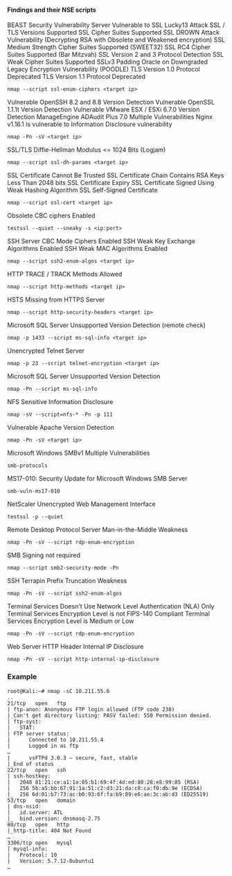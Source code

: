 #### Findings and their NSE scripts

BEAST Security Vulnerability
Server Vulnerable to SSL Lucky13 Attack
SSL / TLS Versions Supported
SSL Cipher Suites Supported
SSL DROWN Attack Vulnerability (Decrypting RSA with Obsolete and Weakened encryption)
SSL Medium Strength Cipher Suites Supported (SWEET32)
SSL RC4 Cipher Suites Supported (Bar Mitzvah)
SSL Version 2 and 3 Protocol Detection
SSL Weak Cipher Suites Supported
SSLv3 Padding Oracle on Downgraded Legacy Encryption Vulnerability (POODLE)
TLS Version 1.0 Protocol Deprecated
TLS Version 1.1 Protocol Deprecated
```
nmap --script ssl-enum-ciphers <target ip>
```

Vulnerable OpenSSH 8.2 and 8.8 Version Detection
Vulnerable OpenSSL 1.1.1t Version Detection
Vulnerable VMware ESX / ESXi 6.7.0 Version Detection
ManageEngine ADAudit Plus 7.0 Multiple Vulnerabilities
Nginx v1.16.1 is vulnerable to Information Disclosure vulnerability
```
nmap -Pn -sV <target ip>
```

SSL/TLS Diffie-Hellman Modulus <= 1024 Bits (Logjam)	
```
nmap --script ssl-dh-params <target ip>
```

SSL Certificate Cannot Be Trusted
SSL Certificate Chain Contains RSA Keys Less Than 2048 bits
SSL Certificate Expiry
SSL Certificate Signed Using Weak Hashing Algorithm
SSL Self-Signed Certificate
```
nmap --script ssl-cert <target ip>
```

Obsolete CBC ciphers Enabled
```
testssl --quiet --sneaky -s <ip:port>
```

SSH Server CBC Mode Ciphers Enabled
SSH Weak Key Exchange Algorithms Enabled
SSH Weak MAC Algorithms Enabled
```
nmap --script ssh2-enum-algos <target ip>
```

HTTP TRACE / TRACK Methods Allowed
```
nmap --script http-methods <target ip>
```

HSTS Missing from HTTPS Server
```
nmap --script http-security-headers <target ip>
```

Microsoft SQL Server Unsupported Version Detection (remote check)
```
nmap -p 1433 --script ms-sql-info <target ip>
```

Unencrypted Telnet Server
```
nmap -p 23 --script telnet-encryption <target ip>
```

Microsoft SQL Server Unsupported Version Detection
```
nmap -Pn --script ms-sql-info
```

NFS Sensitive Information Disclosure
```
nmap -sV --script=nfs-* -Pn -p 111 
```

Vulnerable Apache Version Detection
```
nmap -Pn -sV <target ip>
```

Microsoft Windows SMBv1 Multiple Vulnerabilities
```
smb-protocols
```

MS17-010: Security Update for Microsoft Windows SMB Server
```
smb-vuln-ms17-010
```

NetScaler Unencrypted Web Management Interface
```
testssl -p --quiet
```

Remote Desktop Protocol Server Man-in-the-Middle Weakness
```
nmap -Pn -sV --script rdp-enum-encryption
```

SMB Signing not required
```
nmap --script smb2-security-mode -Pn
```

SSH Terrapin Prefix Truncation Weakness
```
nmap -Pn -sV --script ssh2-enum-algos
```

Terminal Services Doesn't Use Network Level Authentication (NLA) Only
Terminal Services Encryption Level is not FIPS-140 Compliant
Terminal Services Encryption Level is Medium or Low
```
nmap -Pn -sV --script rdp-enum-encryption
```

Web Server HTTP Header Internal IP Disclosure
```
nmap -Pn -sV --script http-internal-ip-disclosure
```

### Example

```
root@Kali:~# nmap -sC 10.211.55.6
..
21/tcp   open   ftp
| ftp-anon: Anonymous FTP login allowed (FTP code 230)
|_Can't get directory listing: PASV failed: 550 Permission denied.
| ftp-syst:
|   STAT:
| FTP server status:
|      Connected to 10.211.55.4
|      Logged in as ftp
…
|      vsFTPd 3.0.3 – secure, fast, stable
|_End of status
22/tcp   open   ssh
| ssh-hostkey:
|   2048 81:21:ce:a1:1a:05:b1:69:4f:4d:ed:80:28:e8:99:05 (RSA)
|   256 5b:a5:bb:67:91:1a:51:c2:d3:21:da:c0:ca:f0:db:9e (ECDSA)
|_  256 6d:01:b7:73:ac:b0:93:6f:fa:b9:89:e6:ae:3c:ab:d3 (ED25519)
53/tcp   open   domain
| dns-nsid:
|   id.server: ATL
|_  bind.version: dnsmasq-2.75
80/tcp   open   http
|_http-title: 404 Not Found
…
3306/tcp open   mysql
| mysql-info:
|   Protocol: 10
|   Version: 5.7.12-0ubuntu1
…
```

